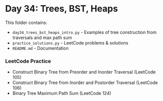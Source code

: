 # Day 34: Trees, BST, Heaps

This folder contains:
- `day34_trees_bst_heaps_intro.py` - Examples of tree construction from traversals and max path sum
- `practice_solutions.py` - LeetCode problems & solutions
- `README.md` - Documentation

### LeetCode Practice
- Construct Binary Tree from Preorder and Inorder Traversal (LeetCode 105)
- Construct Binary Tree from Inorder and Postorder Traversal (LeetCode 106)
- Binary Tree Maximum Path Sum (LeetCode 124)